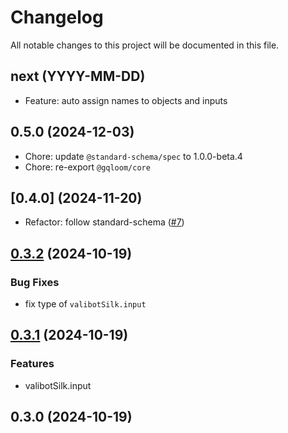 # Changelog

All notable changes to this project will be documented in this file.

## next (YYYY-MM-DD)

* Feature: auto assign names to objects and inputs

## 0.5.0 (2024-12-03)

* Chore: update `@standard-schema/spec` to 1.0.0-beta.4
* Chore: re-export `@gqloom/core`

## \[0.4.0] (2024-11-20)

* Refactor: follow standard-schema ([#7](https://github.com/modevol-com/gqloom/pull/7))

## [0.3.2](https://github.com/modevol-com/gqloom/compare/@gqloom/valibot@0.3.1...@gqloom/valibot@0.3.2) (2024-10-19)

### Bug Fixes

* fix type of `valibotSilk.input`

## [0.3.1](https://github.com/modevol-com/gqloom/compare/@gqloom/valibot@0.3.0...@gqloom/valibot@0.3.1) (2024-10-19)

### Features

* valibotSilk.input

## 0.3.0 (2024-10-19)
